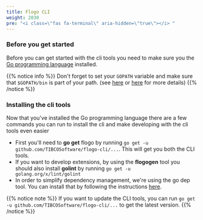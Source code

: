 ```yaml
---
title: Flogo CLI
weight: 2030
pre: "<i class=\"fas fa-terminal\" aria-hidden=\"true\"></i> "
---
```


### Before you get started
Before you can get started with the cli tools you need to make sure you the [Go programming language](https://golang.org/doc/install) installed. 

{{% notice info %}}
Don't forget to set your `GOPATH` variable and make sure that `$GOPATH/bin` is part of your path. (see [here](https://golang.org/doc/code.html#GOPATH) or [here](https://github.com/golang/go/wiki/SettingGOPATH) for more details)
{{% /notice %}}

### Installing the cli tools
Now that you've installed the Go programming language there are a few commands you can run to install the cli and make developing with the cli tools even easier

* First you'll need to **go get** flogo by running `go get -u github.com/TIBCOSoftware/flogo-cli/...`. This will get you both the CLI tools.
* If you want to develop extensions, by using the **flogogen** tool you should also install **golint** by running `go get -u golang.org/x/lint/golint`
* In order to simplify dependency management, we're using the go dep tool. You can install that by following the instructions [here](https://github.com/golang/dep#setup).

{{% notice note %}}
If you want to update the CLI tools, you can run `go get -u github.com/TIBCOSoftware/flogo-cli/...` to get the latest version. 
{{% /notice %}}
